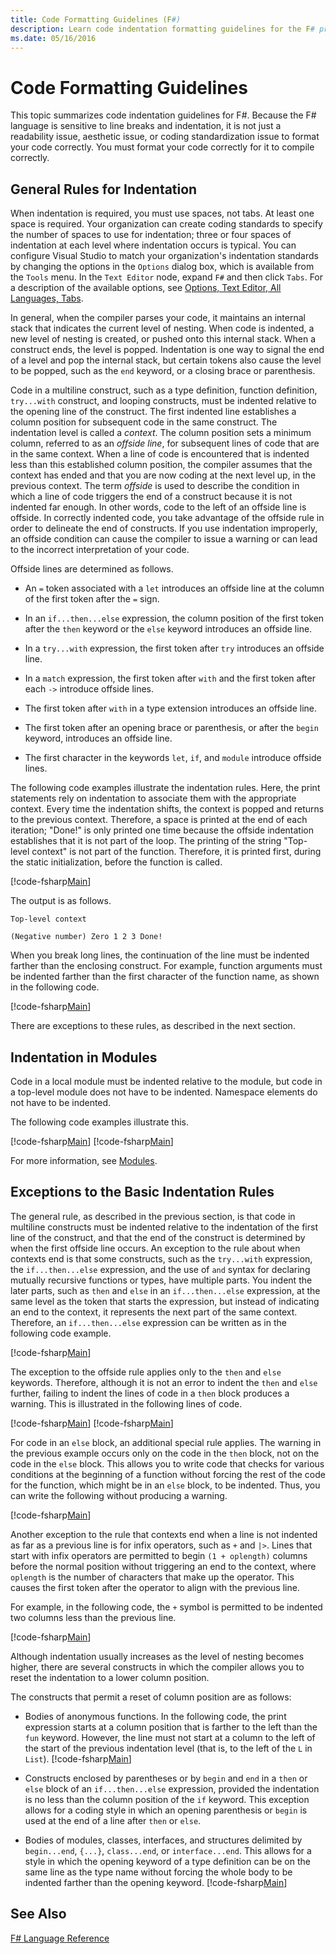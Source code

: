 ```yaml
---
title: Code Formatting Guidelines (F#)
description: Learn code indentation formatting guidelines for the F# programming language for readability, aesthetics, standardization, and compilation.
ms.date: 05/16/2016
---
```

# Code Formatting Guidelines

This topic summarizes code indentation guidelines for F#. Because the F# language is sensitive to line breaks and indentation, it is not just a readability issue, aesthetic issue, or coding standardization issue to format your code correctly. You must format your code correctly for it to compile correctly.


## General Rules for Indentation
When indentation is required, you must use spaces, not tabs. At least one space is required. Your organization can create coding standards to specify the number of spaces to use for indentation; three or four spaces of indentation at each level where indentation occurs is typical. You can configure Visual Studio to match your organization's indentation standards by changing the options in the `Options` dialog box, which is available from the `Tools` menu. In the `Text Editor` node, expand `F#` and then click `Tabs`. For a description of the available options, see [Options, Text Editor, All Languages, Tabs](https://msdn.microsoft.com/library/7sffa753.aspx).

In general, when the compiler parses your code, it maintains an internal stack that indicates the current level of nesting. When code is indented, a new level of nesting is created, or pushed onto this internal stack. When a construct ends, the level is popped. Indentation is one way to signal the end of a level and pop the internal stack, but certain tokens also cause the level to be popped, such as the `end` keyword, or a closing brace or parenthesis.

Code in a multiline construct, such as a type definition, function definition, `try...with` construct, and looping constructs, must be indented relative to the opening line of the construct. The first indented line establishes a column position for subsequent code in the same construct. The indentation level is called a *context*. The column position sets a minimum column, referred to as an *offside line*, for subsequent lines of code that are in the same context. When a line of code is encountered that is indented less than this established column position, the compiler assumes that the context has ended and that you are now coding at the next level up, in the previous context. The term *offside* is used to describe the condition in which a line of code triggers the end of a construct because it is not indented far enough. In other words, code to the left of an offside line is offside. In correctly indented code, you take advantage of the offside rule in order to delineate the end of constructs. If you use indentation improperly, an offside condition can cause the compiler to issue a warning or can lead to the incorrect interpretation of your code.

Offside lines are determined as follows.


- An `=` token associated with a `let` introduces an offside line at the column of the first token after the `=` sign.


- In an `if...then...else` expression, the column position of the first token after the `then` keyword or the `else` keyword introduces an offside line.


- In a `try...with` expression, the first token after `try` introduces an offside line.


- In a `match` expression, the first token after `with` and the first token after each `->` introduce offside lines.


- The first token after `with` in a type extension introduces an offside line.


- The first token after an opening brace or parenthesis, or after the `begin` keyword, introduces an offside line.


- The first character in the keywords `let`, `if`, and `module` introduce offside lines.


The following code examples illustrate the indentation rules. Here, the print statements rely on indentation to associate them with the appropriate context. Every time the indentation shifts, the context is popped and returns to the previous context. Therefore, a space is printed at the end of each iteration; "Done!" is only printed one time because the offside indentation establishes that it is not part of the loop. The printing of the string "Top-level context" is not part of the function. Therefore, it is printed first, during the static initialization, before the function is called.

[!code-fsharp[Main](../../../samples/snippets/fsharp/code-formatting/snippet1.fs)]

The output is as follows.

```
Top-level context

(Negative number) Zero 1 2 3 Done!
```

When you break long lines, the continuation of the line must be indented farther than the enclosing construct. For example, function arguments must be indented farther than the first character of the function name, as shown in the following code.

[!code-fsharp[Main](../../../samples/snippets/fsharp/code-formatting/snippet2.fs)]

There are exceptions to these rules, as described in the next section.


## Indentation in Modules
Code in a local module must be indented relative to the module, but code in a top-level module does not have to be indented. Namespace elements do not have to be indented.

The following code examples illustrate this.

[!code-fsharp[Main](../../../samples/snippets/fsharp/code-formatting/snippet3.fs)]
[!code-fsharp[Main](../../../samples/snippets/fsharp/code-formatting/snippet4.fs)]

For more information, see [Modules](modules.md).


## Exceptions to the Basic Indentation Rules
The general rule, as described in the previous section, is that code in multiline constructs must be indented relative to the indentation of the first line of the construct, and that the end of the construct is determined by when the first offside line occurs. An exception to the rule about when contexts end is that some constructs, such as the `try...with` expression, the `if...then...else` expression, and the use of `and` syntax for declaring mutually recursive functions or types, have multiple parts. You indent the later parts, such as `then` and `else` in an `if...then...else` expression, at the same level as the token that starts the expression, but instead of indicating an end to the context, it represents the next part of the same context. Therefore, an `if...then...else` expression can be written as in the following code example.

[!code-fsharp[Main](../../../samples/snippets/fsharp/code-formatting/snippet5.fs)]

The exception to the offside rule applies only to the `then` and `else` keywords. Therefore, although it is not an error to indent the `then` and `else` further, failing to indent the lines of code in a `then` block produces a warning. This is illustrated in the following lines of code.

[!code-fsharp[Main](../../../samples/snippets/fsharp/code-formatting/snippet6.fs)]
[!code-fsharp[Main](../../../samples/snippets/fsharp/code-formatting/snippet7.fs)]

For code in an `else` block, an additional special rule applies. The warning in the previous example occurs only on the code in the `then` block, not on the code in the `else` block. This allows you to write code that checks for various conditions at the beginning of a function without forcing the rest of the code for the function, which might be in an `else` block, to be indented. Thus, you can write the following without producing a warning.

[!code-fsharp[Main](../../../samples/snippets/fsharp/code-formatting/snippet8.fs)]

Another exception to the rule that contexts end when a line is not indented as far as a previous line is for infix operators, such as `+` and `|>`. Lines that start with infix operators are permitted to begin `(1 + oplength)` columns before the normal position without triggering an end to the context, where `oplength` is the number of characters that make up the operator. This causes the first token after the operator to align with the previous line.

For example, in the following code, the `+` symbol is permitted to be indented two columns less than the previous line.

[!code-fsharp[Main](../../../samples/snippets/fsharp/code-formatting/snippet9.fs)]

Although indentation usually increases as the level of nesting becomes higher, there are several constructs in which the compiler allows you to reset the indentation to a lower column position.

The constructs that permit a reset of column position are as follows:


- Bodies of anonymous functions. In the following code, the print expression starts at a column position that is farther to the left than the `fun` keyword. However, the line must not start at a column to the left of the start of the previous indentation level (that is, to the left of the `L` in `List`).
  [!code-fsharp[Main](../../../samples/snippets/fsharp/code-formatting/snippet10.fs)]

- Constructs enclosed by parentheses or by `begin` and `end` in a `then` or `else` block of an `if...then...else` expression, provided the indentation is no less than the column position of the `if` keyword. This exception allows for a coding style in which an opening parenthesis or `begin` is used at the end of a line after `then` or `else`.


- Bodies of modules, classes, interfaces, and structures delimited by `begin...end`, `{...}`, `class...end`, or `interface...end`. This allows for a style in which the opening keyword of a type definition can be on the same line as the type name without forcing the whole body to be indented farther than the opening keyword.
  [!code-fsharp[Main](../../../samples/snippets/fsharp/code-formatting/snippet13.fs)]


## See Also
[F# Language Reference](index.md)
